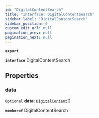 ```yaml
---
id: "DigitalContentSearch"
title: "Interface: DigitalContentSearch"
sidebar_label: "DigitalContentSearch"
sidebar_position: 0
custom_edit_url: null
pagination_prev: null
pagination_next: null
---
```


**`export`**

**`interface`** DigitalContentSearch

## Properties

### data

 `Optional` **data**: [`DigitalContent`](DigitalContent.md)[]

**`memberof`** DigitalContentSearch

